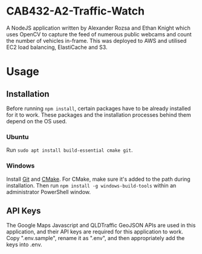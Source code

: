 # CAB432-A2-Traffic-Watch
A NodeJS application written by Alexander Rozsa and Ethan Knight which uses OpenCV to capture the feed of numerous public webcams and count the number of vehicles in-frame.  This was deployed to AWS and utilised EC2 load balancing, ElastiCache and S3.

# Usage
## Installation
Before running ```npm install```, certain packages have to be already installed for it to work. These packages and the installation processes behind them depend on the OS used.

### Ubuntu
Run ```sudo apt install build-essential cmake git```.

### Windows
Install [Git](https://git-scm.com/) and [CMake](https://cmake.org/download/). For CMake, make sure it's added to the path during installation. Then run ```npm install -g windows-build-tools``` within an administrator PowerShell window.

## API Keys
The Google Maps Javascript and QLDTraffic GeoJSON APIs are used in this application, and their API keys are required for this application to work.  Copy ".env.sample", rename it as ".env", and then appropriately add the keys into .env.
